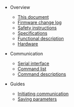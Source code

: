* Overview
  * [This document](/)
  * [Firmware change log](change_log.md)
  * [Safety instructions](safety.md)
  * [Specifications](specifications.md)
  * [Functional description](functionality.md)
  * [Hardware](hardware.md)

* Communication
  * [Serial interface](communication.md)
  * [Command list](commands.md)
  * [Command descriptions](command_detail.md)

* Guides
  * [Initiating communication](initiate.md)
  * [Saving parameters](saving.md)